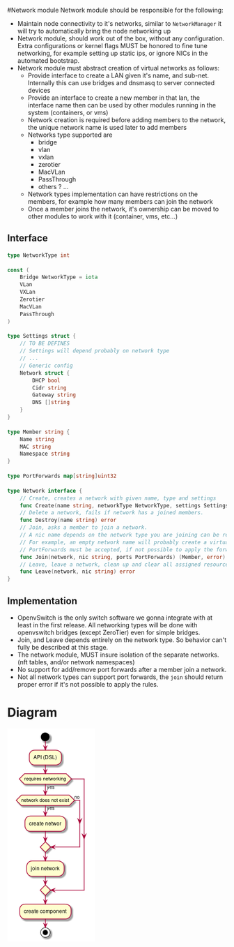 #Network module
Network module should be responsible for the following:
- Maintain node connectivity to it's networks, similar to `NetworkManager` it will try to automatically bring the node networking up
- Network module, should work out of the box, without any configuration. Extra configurations or kernel flags MUST be honored to fine tune networking, for example setting up static ips, or ignore NICs in the automated bootstrap.
- Network module must abstract creation of virtual networks as follows:
  - Provide interface to create a LAN given it's name, and sub-net. Internally this can use bridges and dnsmasq to server connected devices
  - Provide an interface to create a new member in that lan, the interface name then can be used by other modules running in the system (containers, or vms)
  - Network creation is required before adding members to the network, the unique network name is used later to add members
  - Networks type supported are
    - bridge
    - vlan
    - vxlan 
    - zerotier
    - MacVLan
    - PassThrough
    - others ? ...
  - Network types implementation can have restrictions on the members, for example how many members can join the network
  - Once a member joins the network, it's ownership can be moved to other modules to work with it (container, vms, etc...)

## Interface
```go
type NetworkType int 

const (
    Bridge NetworkType = iota
    VLan
    VXLan
    Zerotier
    MacVLan
    PassThrough
)

type Settings struct {
    // TO BE DEFINES
    // Settings will depend probably on network type
    // ...
    // Generic config
    Network struct {
        DHCP bool
        Cidr string
        Gateway string
        DNS []string
    }
}

type Member string {
    Name string
    MAC string
    Namespace string
}

type PortForwards map[string]uint32

type Network interface {
    // Create, creates a network with given name, type and settings
    func Create(name string, networkType NetworkType, settings Settings) error
    // Delete a network, fails if network has a joined members.
    func Destroy(name string) error
    // Join, asks a member to join a network.
    // A nic name depends on the network type you are joining can be required or not.
    // For example, an empty network name will probably create a virtual nic (veth) in case of a bridge. Or required in case of passthrough network. 
    // PortForwards must be accepted, if not possible to apply the forwards, due to network type does not support it, or conflicting, an error must be returned
    func Join(network, nic string, ports PortForwards) (Member, error)
    // Leave, leave a network, clean up and clear all assigned resources
    func Leave(network, nic string) error
}
```

## Implementation
- OpenvSwitch is the only switch software we gonna integrate with at least in the first release. All networking types will be done with openvswitch bridges (except ZeroTier) even for simple bridges.
- Join, and Leave depends entirely on the network type. So behavior can't fully be described at this stage.
- The network module, MUST insure isolation of the separate networks. (nft tables, and/or network namespaces)
- No support for add/remove port forwards after a member join a network.
- Not all network types can support port forwards, the `join` should return proper error if it's not possible to apply the rules.

# Diagram
![network diagram](../../assets/network.png)